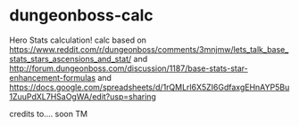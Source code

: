# dungeonboss-calc
Hero Stats calculation!
 calc based on https://www.reddit.com/r/dungeonboss/comments/3mnjmw/lets_talk_base_stats_stars_ascensions_and_stat/
 and
http://forum.dungeonboss.com/discussion/1187/base-stats-star-enhancement-formulas
and
https://docs.google.com/spreadsheets/d/1rQMLrl6X5ZI6GdfaxgEHnAYP5Bu1ZuuPdXL7HSaOgWA/edit?usp=sharing

credits to....
 soon TM
